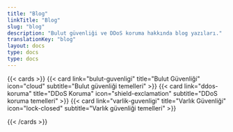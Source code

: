 ```yaml
---
title: "Blog"
linkTitle: "Blog"
slug: "blog"
description: "Bulut güvenliği ve DDoS koruma hakkında blog yazıları."
translationKey: "blog"
layout: docs
type: docs
type: docs
---
```


{{< cards >}}
  {{< card link="bulut-guvenligi" title="Bulut Güvenliği" icon="cloud" subtitle="Bulut güvenliği temelleri" >}}
  {{< card link="ddos-koruma" title="DDoS Koruma" icon="shield-exclamation" subtitle="DDoS koruma temelleri" >}}
  {{< card link="varlik-guvenligi" title="Varlık Güvenliği" icon="lock-closed" subtitle="Varlık güvenliği temelleri" >}}

{{< /cards >}} 